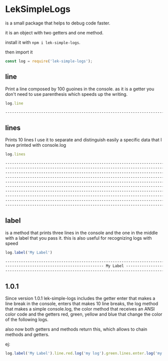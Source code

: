 # LekSimpleLogs

is a small package that helps to debug code faster.

it is an object with two getters and one method.

install it with `npm i lek-simple-logs`.

then import it

```javascript
const log = require('lek-simple-logs');
```

## line

Print a line composed by 100 guoines in the console. as it is a getter you don't need to use parenthesis which speeds up the writing.

```javascript
log.line
```

```cmd
----------------------------------------------------------------------------------------------------
```

## lines

Prints 10 lines I use it to separate and distinguish easily a specific data that I have printed with console.log

```javascript
log.lines
```

```cmd
----------------------------------------------------------------------------------------------------
----------------------------------------------------------------------------------------------------
----------------------------------------------------------------------------------------------------
----------------------------------------------------------------------------------------------------
----------------------------------------------------------------------------------------------------
----------------------------------------------------------------------------------------------------
----------------------------------------------------------------------------------------------------
----------------------------------------------------------------------------------------------------
----------------------------------------------------------------------------------------------------
----------------------------------------------------------------------------------------------------
```

## label

is a method that prints three lines in the console and the one in the middle with a label that you pass it. this is also useful for recognizing logs with speed

```javascript
log.label('My Label')
```

```cmd
----------------------------------------------------------------------------------------------------
-------------------------------------------- My Label ----------------------------------------------
----------------------------------------------------------------------------------------------------
```

## 1.0.1

Since version 1.0.1 lek-simple-logs includes the getter enter that makes a line break in the console, enters that makes 10 line breaks, the log method that makes a simple console.log, the color method that receives an ANSI color code and the getters red, green, yellow and blue that change the color of the following logs.

also now both getters and methods return this, which allows to chain methods and getters.

ej:

```javascript
log.label('My Label').line.red.log('my log').green.lines.enter.log('my other log'); //etc
```